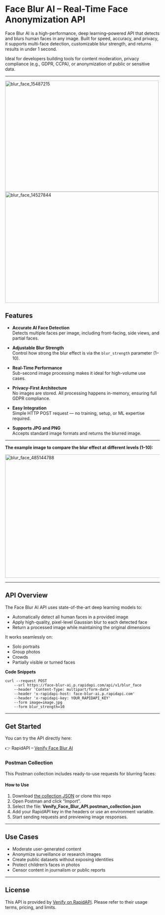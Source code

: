 # Face Blur AI – Real-Time Face Anonymization API

Face Blur AI is a high-performance, deep learning–powered API that detects and blurs human faces in any image. Built for speed, accuracy, and privacy, it supports multi-face detection, customizable blur strength, and returns results in under 1 second.

Ideal for developers building tools for content moderation, privacy compliance (e.g., GDPR, CCPA), or anonymization of public or sensitive data.

---
<p float="left">
<img width="500" height="360" alt="blur_face_15487215" src="https://github.com/user-attachments/assets/f0d0145e-4215-49a8-ab62-a415a9cfea4e" /> 
<img width="500" height="360" alt="blur_face_14527844" src="https://github.com/user-attachments/assets/b4ed9475-6b65-4fa9-9f84-c002e96cda82" />
</p>


## Features

-  **Accurate AI Face Detection**  
  Detects multiple faces per image, including front-facing, side views, and partial faces.

-  **Adjustable Blur Strength**  
  Control how strong the blur effect is via the `blur_strength` parameter (1–10).

-  **Real-Time Performance**  
  Sub-second image processing makes it ideal for high-volume use cases.

- **Privacy-First Architecture**  
  No images are stored. All processing happens in-memory, ensuring full GDPR compliance.

- **Easy Integration**  
  Simple HTTP POST request — no training, setup, or ML expertise required.

-  **Supports JPG and PNG**  
  Accepts standard image formats and returns the blurred image.

---

 **The example image  to compare the blur effect at different levels (1–10):**
 
<img width="1000" height="400" alt="blur_face_485144788" src="https://github.com/user-attachments/assets/da374e24-3473-4655-b5da-2963941b30c6" />

---



## API Overview

The Face Blur AI API uses state-of-the-art deep learning models to:
- Automatically detect all human faces in a provided image
- Apply high-quality, pixel-level Gaussian blur to each detected face
- Return a processed image while maintaining the original dimensions

It works seamlessly on:
- Solo portraits
- Group photos
- Crowds
- Partially visible or turned faces


**Code Snippets**
```shell
curl --request POST 
	--url https://face-blur-ai.p.rapidapi.com/api/v1/blur_face 
	--header 'Content-Type: multipart/form-data' 
	--header 'x-rapidapi-host: face-blur-ai.p.rapidapi.com' 
	--header 'x-rapidapi-key: YOUR_RAPIDAPI_KEY' 
	--form image=image.jpg 
	--form blur_strength=10
```
---

## Get Started

You can try the API directly here:

👉 RapidAPI – [Venify Face Blur AI](https://rapidapi.com/venify-venify-default/api/face-blur-ai)


### Postman Collection
This Postman collection includes ready-to-use requests for blurring faces:

 #### How to Use

1. Download [the collection JSON](./Venify_Face_Blur_API.postman_collection.json) or clone this repo
2. Open Postman and click “Import”.
3. Select the file: **Venify_Face_Blur_API.postman_collection.json**
4. Add your RapidAPI key in the headers or use an environment variable.
5. Start sending requests and previewing image responses.

---

## Use Cases
- Moderate user-generated content
- Anonymize surveillance or research images
- Create public datasets without exposing identities
- Protect children’s faces in photos
- Censor content in journalism or public reports
  
---

## License
This API is provided by [Venify on RapidAPI](https://rapidapi.com/venify-venify-default/api/face-blur-ai). Please refer to their usage terms, pricing, and limits.

